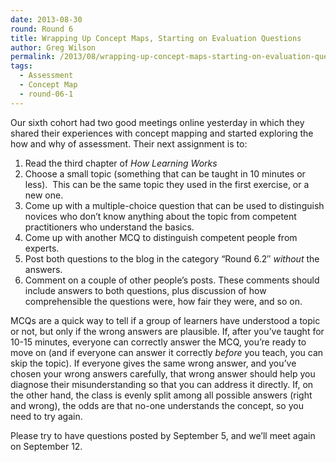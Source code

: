 ```yaml
---
date: 2013-08-30
round: Round 6
title: Wrapping Up Concept Maps, Starting on Evaluation Questions
author: Greg Wilson
permalink: /2013/08/wrapping-up-concept-maps-starting-on-evaluation-questions/
tags:
  - Assessment
  - Concept Map
  - round-06-1
---
```

Our sixth cohort had two good meetings online yesterday in which they shared their experiences with concept mapping and started exploring the how and why of assessment. Their next assignment is to:

1.  Read the third chapter of *How Learning Works*
2.  Choose a small topic (something that can be taught in 10 minutes or less).  This can be the same topic they used in the first exercise, or a new one.
3.  Come up with a multiple-choice question that can be used to distinguish novices who don&#8217;t know anything about the topic from competent practitioners who understand the basics.
4.  Come up with another MCQ to distinguish competent people from experts.
5.  Post both questions to the blog in the category &#8220;Round 6.2&#8243; *without* the answers.
6.  Comment on a couple of other people&#8217;s posts. These comments should include answers to both questions, plus discussion of how comprehensible the questions were, how fair they were, and so on.

MCQs are a quick way to tell if a group of learners have understood a topic or not, but only if the wrong answers are plausible. If, after you&#8217;ve taught for 10-15 minutes, everyone can correctly answer the MCQ, you&#8217;re ready to move on (and if everyone can answer it correctly *before* you teach, you can skip the topic). If everyone gives the same wrong answer, and you&#8217;ve chosen your wrong answers carefully, that wrong answer should help you diagnose their misunderstanding so that you can address it directly. If, on the other hand, the class is evenly split among all possible answers (right and wrong), the odds are that no-one understands the concept, so you need to try again.

Please try to have questions posted by September 5, and we&#8217;ll meet again on September 12.
